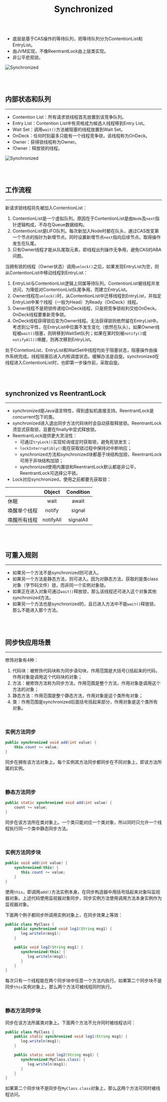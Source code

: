 # <center>Synchronized</center>



<br></br>

* 底层是基于CAS操作的等待队列，把等待队列分为ContentionList和EntryList。
* 由JVM实现，不像ReentrantLock由上层类实现。
* 非公平悲观锁。

![Synchronized](./Images/synchronized.png)

<br></br>



## 内部状态和队列
----
* Contention List：所有请求锁线程首先放置到该竞争队列。
* Entry List：Contention List中有资格成为候选人线程移到Entry List。
* Wait Set：调用`wait()`方法被阻塞的线程放置到Wait Set。
* OnDeck：任何时刻最多只能有一个线程竞争锁，该线程称为OnDeck。
* Owner：获得锁线程称为Owner。
* !Owner：释放锁的线程。

![Synchronized](./Images/synchronized.png)

<br></br>



## 工作流程
----
新请求锁线程将先被加入ContentionList：
1. ContentionList是一个虚拟队列。原因在于ContentionList是由`Node`及`next`指针逻辑构成，不存在Queue数据结构。
2. ContentionList是LIFO队列。每次新加入Node时都在队头，通过CAS改变第一个节点的指针为新增节点。同时设置新增节点`next`指向后续节点。取得操作发生在队尾。
3. 只有Owner线程才能从队尾取元素，即线程出列操作无争用，避免CAS的ABA问题。

当拥有锁的线程（Owner状态）调用`unlock()`之后，如果发现EntryList为空，则从ContentionList中移动线程到EntryList：
1. EntryList与ContentionList逻辑上同属等待队列。ContentionList被线程并发访问，为降低对ContentionList队尾争用，而建立EntryList。
2. Owner线程在`unlock()`时，从ContentionList中迁移线程到EntryList，并指定EntryList中某个线程（一般为Head）为Ready（OnDeck）线程。
3. Owner线程不是把锁传递给OnDeck线程，只是把竞争锁权利交给OnDeck。OnDeck线程要重新竞争锁。
4. OnDeck线程获得锁后变为Owner线程。无法获得锁则依然留在EntryList中。考虑到公平性，在EntryList中位置不发生变化（依然在队头）。如果Owner线程被`wait()`阻塞，则转移到WaitSet队列；如果在某时刻被`notify()`或`notifyAll()`唤醒，则再次移到EntryList。

处于ContetionList、EntryList和WaitSet中线程均处于阻塞状态，阻塞操作由操作系统完成。线程阻塞后进入内核调度状态。缓解办法是自旋。synchronized在线程进入ContentionList时，也即第一步操作前，采取自旋。
 
<br></br>



## synchronized vs ReentrantLock
----
* synchronized是Java语言特性，得到虚拟机直接支持。ReentrantLock是concurrent包下的类。
* synchronized进入退出同步方法代码块时会自动获取释放锁。ReentrantLock须显式获取锁，且要在finally中显式释放锁。
* ReentrantLock提供更大灵活性：
    * 可通过`tryLock()`实现轮询或定时获取锁，避免死锁发生；
    * `lockInterruptibly()`能在获取锁过程中保持对中断响应；
    * synchronized方法和synchronized块都基于块结构加锁，ReentrantLock可用于非块结构加锁；
    * synchronized使用内置锁和ReentrantLock默认都是非公平，ReentrantLock可选择公平锁。
* Lock对应synchronized，使用之前都要先获取锁：

|            |    Object  | Condition  |
| ---------- | :--------: | :--------: |
| 休眠        |   wait     |  await     |
| 唤醒单个线程 |   notify   |  signal    |
| 唤醒所有线程 |  notifyAll | signalAll  |
                                     
<br></br>



## 可重入规则
----
* 如果另一个方法不是synchronized则可进入。
* 如果另一个方法是静态方法，则可进入。因为对静态方法，获取的是类class对象（字节码文件）锁，而非同一个实例对象锁。
* 如果正在进入对象可通过`wait()`释放锁，那么该线程还可进入这个对象其他synchronized方法。
* 如果另一个方法也是synchronized的，且已进入方法中不能`wait()`释放锁，那么不能进入那个方法。

<br></br>



## 同步快应用场景
----
修饰对象有4种： 
1. 代码块：被修饰代码块称为同步语句块，作用范围是大括号{}括起来的代码，作用对象是调用这个代码块的对象； 
2. 方法：被修饰方法称为同步方法，作用范围是整个方法，作用对象是调用这个方法的对象； 
3. 静态方法：作用范围是整个静态方法，作用对象是这个类所有对象； 
4. 类：作用范围是synchronized后面括号括起来部分，作用对象是这个类所有对象。

<br>


### 实例方法同步

``` java
public synchronized void add(int value) {
    this.count += value;
}
```

同步在拥有该方法对象上。每个实例其方法同步都同步在不同对象上，即该方法所属的实例。

<br>


### 静态方法同步

``` java
public static synchronized void add(int value) {
    count += value;
}
```

同步在该方法所在类对象上。一个类只能对应一个类对象，所以同时只允许一个线程执行同一个类中静态同步方法。

<br>


### 实例方法同步块

``` java
public void add(int value) {
    synchronized(this) {
       this.count += value;
    }
}
```

使用`this`，即调用`add()`方法实例本身。在同步构造器中用括号括起来对象叫监视器对象。上述代码使用监视器对象同步，同步实例方法使用调用方法本身实例作为监视器对象。

下面两个例子都同步所调用实例对象上，在同步效果上等效：
``` java
public class MyClass {
    public synchronized void log1(String msg1) {
       log.writeln(msg1);
    }

    public void log2(String msg1) {
       synchronized(this) {
          log.writeln(msg1);
       }
    }
}
```

每次只有一个线程能在两个同步块中任意一个方法内执行。如果第二个同步块不是同步`this`实例对象上，那么两个方法可被线程同时执行。

<br>


### 静态方法同步块
同步在该方法所属类对象上。下面两个方法不允许同时被线程访问：

``` java
public class MyClass {
    public static synchronized void log1(String msg1) {
       log.writeln(msg1);
    }

    public static void log2(String msg1) {
       synchronized(MyClass.class) {
          log.writeln(msg1);
       }
    }
}
```

如果第二个同步块不是同步在`MyClass.class`对象上，那么这两个方法可同时被线程访问。

<br></br>
